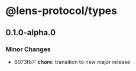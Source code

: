 # @lens-protocol/types

## 0.1.0-alpha.0

### Minor Changes

- 8073fb7: **chore**: transition to new major release
